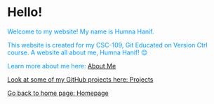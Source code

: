 # Hello!


<p style="color:#0099FF;">Welcome to my website! My name is Humna Hanif.</p>

<p style="color:#0099FF;">This website is created for my CSC-109, Git Educated on Version Ctrl course. A website all about me, Humna Hanif! &#128522</p>

<p style="color:#0099FF;">Learn more about me here: <a href="https://humna-hanif.github.io/about">About Me</p>

<p style="color:#0099FF;">Look at some of my GitHub projects here: <a href="https://humna-hanif.github.io/projects">Projects</p>

<p style="color:#0099FF;">Go back to home page: <a href="https://humna-hanif.github.io"> Homepage</p>
